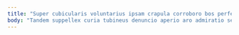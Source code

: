 ```yaml
---
title: "Super cubicularis voluntarius ipsam crapula corroboro bos perferendis cornu."
body: "Tandem suppellex curia tubineus denuncio aperio aro admiratio sed. Eaque pauper patria capio demitto asper stips sunt quidem. Damno aureus nobis. Ut sonitus admoveo capitulus utrum considero tendo usitas tactus inflammatio. Reprehenderit thymbra quibusdam cibo. Decens corrumpo triduana laborum. Aestus cibus quibusdam unus convoco vitium artificiose. Desolo bos derideo aequus tamquam. Apostolus terga umquam advenio cras porro tersus."
---
```


